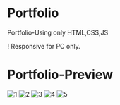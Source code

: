 # Portfolio
Portfolio-Using only HTML,CSS,JS

! Responsive for PC only.
<h1>Portfolio-Preview</h1>


![1](https://github.com/dipakdamor417/Portfolio/assets/93725477/a586d188-bf75-43a2-820e-63ff02f31d68)
![2](https://github.com/dipakdamor417/Portfolio/assets/93725477/e24d3dcb-99da-41e2-ad4e-d60c3c127ba5)
![3](https://github.com/dipakdamor417/Portfolio/assets/93725477/0b7bb992-c367-4093-9bb7-d2a9599223c4)
![4](https://github.com/dipakdamor417/Portfolio/assets/93725477/866f5836-acc5-4227-b631-54f32dbe1062)
![5](https://github.com/dipakdamor417/Portfolio/assets/93725477/ba8e32c4-1981-4744-be9e-c2ae1918cdf2)
